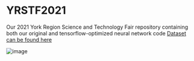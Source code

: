 # YRSTF2021
Our 2021 York Region Science and Technology Fair repository containing both our original and tensorflow-optimized neural network code
[Dataset can be found here](https://www.kaggle.com/c/histopathologic-cancer-detection)

![image](https://user-images.githubusercontent.com/62809012/113470717-ae114400-9425-11eb-8b8c-b8e450b13a75.png)
